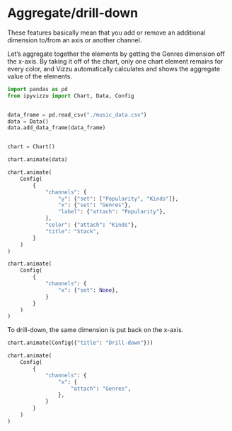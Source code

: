 # Aggregate/drill-down

These features basically mean that you add or remove an additional dimension
to/from an axis or another channel.

Let’s aggregate together the elements by getting the Genres dimension off the
x-axis. By taking it off of the chart, only one chart element remains for every
color, and Vizzu automatically calculates and shows the aggregate value of the
elements.

```python
import pandas as pd
from ipyvizzu import Chart, Data, Config


data_frame = pd.read_csv("./music_data.csv")
data = Data()
data.add_data_frame(data_frame)


chart = Chart()

chart.animate(data)

chart.animate(
    Config(
        {
            "channels": {
                "y": {"set": ["Popularity", "Kinds"]},
                "x": {"set": "Genres"},
                "label": {"attach": "Popularity"},
            },
            "color": {"attach": "Kinds"},
            "title": "Stack",
        }
    )
)

chart.animate(
    Config(
        {
            "channels": {
                "x": {"set": None},
            }
        }
    )
)
```

<div id="tutorial_01"></div>

To drill-down, the same dimension is put back on the x-axis.

```python
chart.animate(Config({"title": "Drill-down"}))

chart.animate(
    Config(
        {
            "channels": {
                "x": {
                    "attach": "Genres",
                },
            }
        }
    )
)
```

<div id="tutorial_02"></div>

<script src="./aggregate_drilldown.js"></script>
